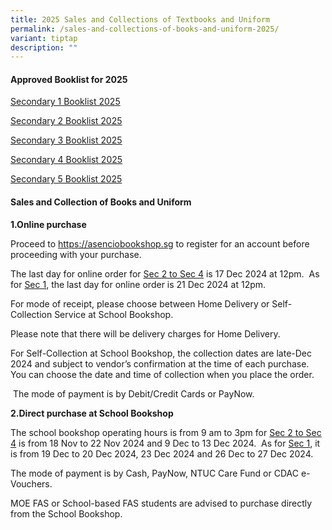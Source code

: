 ```yaml
---
title: 2025 Sales and Collections of Textbooks and Uniform
permalink: /sales-and-collections-of-books-and-uniform-2025/
variant: tiptap
description: ""
---
```

<h4><strong>Approved Booklist for 2025</strong></h4>
<p><a href="/files/Booklists/Meridian_Sec_1_booklist_2025.pdf" rel="noopener nofollow" target="_blank">Secondary 1 Booklist 2025</a>
</p>
<p><a href="/files/Booklists/Meridian_Sec_2_booklist_2025.pdf" rel="noopener nofollow" target="_blank">Secondary 2 Booklist 2025</a>
</p>
<p><a href="/files/Booklists/Meridian_Sec_3_booklist_2025.pdf" rel="noopener nofollow" target="_blank">Secondary 3 Booklist 2025</a>
</p>
<p><a href="/files/Booklists/Meridian_Sec_4_booklist_2025.pdf" rel="noopener nofollow" target="_blank">Secondary 4 Booklist 2025</a>
</p>
<p><a href="/files/Booklists/Meridian_Sec_5_booklist_2025.pdf" rel="noopener nofollow" target="_blank">Secondary 5 Booklist 2025</a>
</p>
<p></p>
<h4><strong>Sales and Collection of Books and Uniform</strong></h4>
<p></p>
<p><strong>1.Online purchase</strong>
</p>
<p>Proceed to&nbsp;<a href="https://asenciobookshop.sg" rel="noopener noreferrer nofollow" target="_blank">https://asenciobookshop.sg</a> to register
for an account before proceeding with your purchase.</p>
<p>The last day for online order for <u>Sec 2 to Sec 4</u> is 17 Dec 2024 at
12pm.&nbsp; As for <u>Sec 1</u>, the last day for online order is 21 Dec
2024 at 12pm.</p>
<p>For mode of receipt, please choose between Home Delivery or Self-Collection
Service at School Bookshop.</p>
<p>Please note that there will be delivery charges for Home Delivery.</p>
<p>For Self-Collection at School Bookshop, the collection dates are late-Dec
2024 and subject to vendor’s confirmation at the time of each purchase.
You can choose the date and time of collection when you place the order.</p>
<p>&nbsp;The mode of payment is by Debit/Credit Cards or PayNow.</p>
<p><strong>2.Direct purchase at School Bookshop</strong>
</p>
<p>The school bookshop operating hours is from 9 am to 3pm for <u>Sec 2 to Sec 4</u> is
from 18 Nov to 22 Nov 2024 and 9 Dec to 13 Dec 2024.&nbsp; As for <u>Sec 1</u>,
it is from 19 Dec to 20 Dec 2024, 23 Dec 2024 and 26 Dec to 27 Dec 2024.</p>
<p>The mode of payment is by Cash, PayNow, NTUC Care Fund or CDAC e-Vouchers.</p>
<p>MOE FAS or School-based FAS students are advised to purchase directly
from the School Bookshop.</p>
<p>&nbsp;</p>